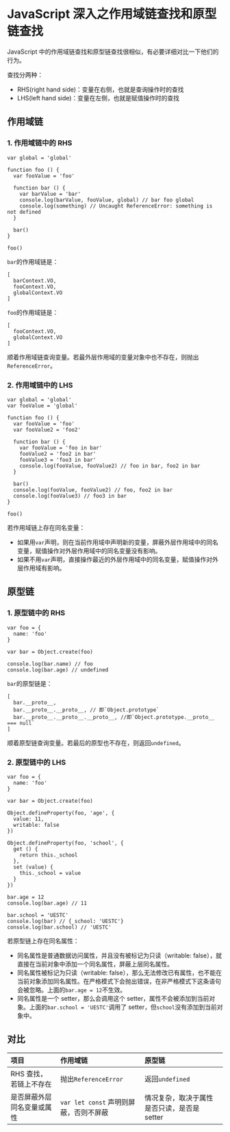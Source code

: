 # JavaScript 深入之作用域链查找和原型链查找

JavaScript 中的作用域链查找和原型链查找很相似，有必要详细对比一下他们的行为。

查找分两种：

* RHS(right hand side)：变量在右侧，也就是查询操作时的查找
* LHS(left hand side)：变量在左侧，也就是赋值操作时的查找

## 作用域链

### 1. 作用域链中的 RHS

    var global = 'global'

    function foo () {
      var fooValue = 'foo'

      function bar () {
        var barValue = 'bar'
        console.log(barValue, fooValue, global) // bar foo global
        console.log(something) // Uncaught ReferenceError: something is not defined
      }

      bar()
    }

    foo()

`bar`的作用域链是：

    [
      barContext.VO,
      fooContext.VO,
      globalContext.VO
    ]

`foo`的作用域链是：

    [
      fooContext.VO,
      globalContext.VO
    ]

顺着作用域链查询变量。若最外层作用域的变量对象中也不存在，则抛出`ReferenceError`。

### 2. 作用域链中的 LHS

    var global = 'global'
    var fooValue = 'global'

    function foo () {
      var fooValue = 'foo'
      var fooValue2 = 'foo2'

      function bar () {
        var fooValue = 'foo in bar'
        fooValue2 = 'foo2 in bar'
        fooValue3 = 'foo3 in bar'
        console.log(fooValue, fooValue2) // foo in bar, foo2 in bar
      }

      bar()
      console.log(fooValue, fooValue2) // foo, foo2 in bar 
      console.log(fooValue3) // foo3 in bar
    }

    foo()

若作用域链上存在同名变量：
* 如果用`var`声明，则在当前作用域中声明新的变量，屏蔽外层作用域中的同名变量，赋值操作对外层作用域中的同名变量没有影响。
* 如果不用`var`声明，直接操作最近的外层作用域中的同名变量，赋值操作对外层作用域有影响。

## 原型链

### 1. 原型链中的 RHS

    var foo = {
      name: 'foo'
    }

    var bar = Object.create(foo)

    console.log(bar.name) // foo
    console.log(bar.age) // undefined
    
`bar`的原型链是：

    [
      bar.__proto__,
      bar.__proto__.__proto__, // 即`Object.prototype`
      bar.__proto__.__proto__.__proto__, //即`Object.prototype.__proto__ === null`
    ]

顺着原型链查询变量。若最后的原型也不存在，则返回`undefined`。

### 2. 原型链中的 LHS

    var foo = {
      name: 'foo'
    }

    var bar = Object.create(foo)

    Object.defineProperty(foo, 'age', {
      value: 11,
      writable: false
    })

    Object.defineProperty(foo, 'school', {
      get () {
        return this._school
      },
      set (value) {
        this._school = value
      }
    })
    
    bar.age = 12
    console.log(bar.age) // 11
    
    bar.school = 'UESTC'
    console.log(bar) // {_school: 'UESTC'}
    console.log(bar.school) // 'UESTC'

若原型链上存在同名属性：
* 同名属性是普通数据访问属性，并且没有被标记为只读（writable: false），就直接在当前对象中添加一个同名属性，屏蔽上层同名属性。
* 同名属性被标记为只读（writable: false），那么无法修改已有属性，也不能在当前对象添加同名属性。在严格模式下会抛出错误，在非严格模式下这条语句会被忽略。上面的`bar.age = 12`不生效。
* 同名属性是一个 setter，那么会调用这个 setter，属性不会被添加到当前对象。上面的`bar.school = 'UESTC'`调用了 setter，但`school`没有添加到当前对象中。

## 对比

| **项目** | **作用域链** | **原型链** |
| :--- | :--- | :--- |
| RHS 查找，若链上不存在 | 抛出`ReferenceError` | 返回`undefined` |
| 是否屏蔽外层同名变量或属性 | `var let const` 声明则屏蔽，否则不屏蔽 | 情况复杂，取决于属性是否只读，是否是 setter |
